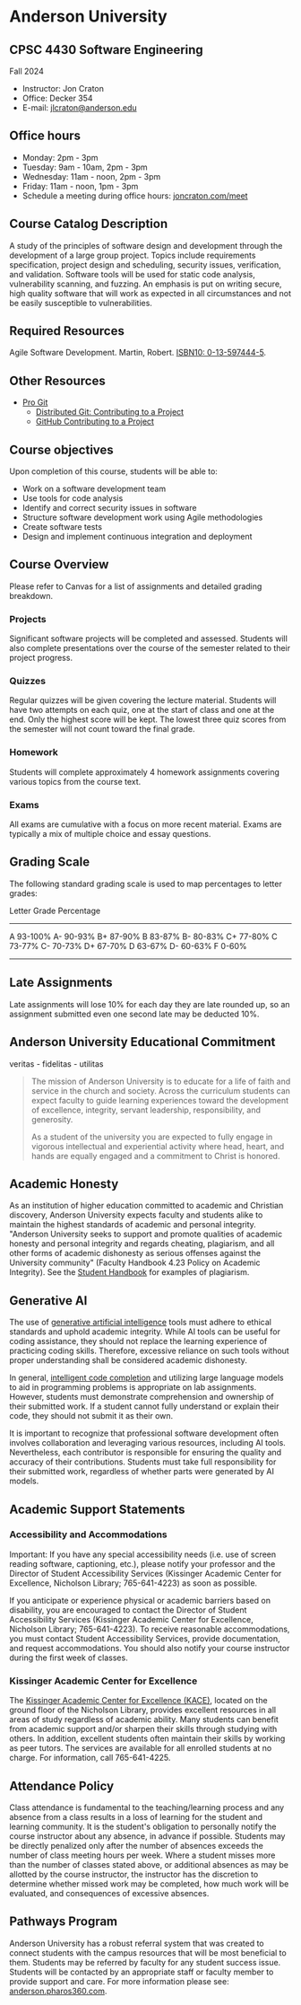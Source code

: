 Anderson University
===================

CPSC 4430 Software Engineering
------------------------------

Fall 2024

<main>

- Instructor: Jon Craton
- Office: Decker 354
- E-mail: [jlcraton@anderson.edu](mailto:jlcraton@anderson.edu)

Office hours
------------

- Monday: 2pm - 3pm
- Tuesday: 9am - 10am, 2pm - 3pm
- Wednesday: 11am - noon, 2pm - 3pm
- Friday: 11am - noon, 1pm - 3pm
- Schedule a meeting during office hours: [joncraton.com/meet](https://joncraton.com/meet)

Course Catalog Description
--------------------------

A study of the principles of software design and development through the development of a large group project. Topics include requirements specification, project design and scheduling, security issues, verification, and validation. Software tools will be used for static code analysis, vulnerability scanning, and fuzzing. An emphasis is put on writing secure, high quality software that will work as expected in all circumstances and not be easily susceptible to vulnerabilities.

Required Resources
------------------

Agile Software Development. Martin, Robert. [ISBN10: 0-13-597444-5](https://www.worldcat.org/title/agile-software-development-principles-patterns-and-practices/oclc/464165443). 

Other Resources
---------------

- [Pro Git](https://git-scm.com/book/en/v2)
    - [Distributed Git: Contributing to a Project](https://git-scm.com/book/en/v2/Distributed-Git-Contributing-to-a-Project)
    - [GitHub Contributing to a Project](https://git-scm.com/book/en/v2/GitHub-Contributing-to-a-Project)

Course objectives
-----------------

Upon completion of this course, students will be able to:

- Work on a software development team
- Use tools for code analysis
- Identify and correct security issues in software
- Structure software development work using Agile methodologies
- Create software tests
- Design and implement continuous integration and deployment

Course Overview
---------------

Please refer to Canvas for a list of assignments and detailed grading breakdown.

### Projects

Significant software projects will be completed and assessed. Students will also complete presentations over the course of the semester related to their project progress.

### Quizzes

Regular quizzes will be given covering the lecture material. Students will have two attempts on each quiz, one at the start of class and one at the end. Only the highest score will be kept. The lowest three quiz scores from the semester will not count toward the final grade.

### Homework

Students will complete approximately 4 homework assignments covering various topics from the course text.

### Exams

All exams are cumulative with a focus on more recent material. Exams are typically a mix of multiple choice and essay questions.

Grading Scale
-------------

The following standard grading scale is used to map percentages to letter grades:

Letter Grade   Percentage
------------   ----------
A              93-100%
A-             90-93%
B+             87-90%
B              83-87%
B-             80-83%
C+             77-80%
C              73-77%
C-             70-73%
D+             67-70%
D              63-67%
D-             60-63%
F              0-60%
------------   --------

Late Assignments
----------------

Late assignments will lose 10% for each day they are late rounded up, so an assignment submitted even one second late may be deducted 10%.

Anderson University Educational Commitment
------------------------------------------

veritas - fidelitas - utilitas

> The mission of Anderson University is to educate for a life of faith and service in the church and society. Across the curriculum students can expect faculty to guide learning experiences toward the development of excellence, integrity, servant leadership, responsibility, and generosity.
>
> As a student of the university you are expected to fully engage in vigorous intellectual and experiential activity where head, heart, and hands are equally engaged and a commitment to Christ is honored.

Academic Honesty
----------------

As an institution of higher education committed to academic and Christian discovery, Anderson University expects faculty and students alike to maintain the highest standards of academic and personal integrity. "Anderson University seeks to support and promote qualities of academic honesty and personal integrity and regards cheating, plagiarism, and all other forms of academic dishonesty as serious offenses against the University community" (Faculty Handbook 4.23 Policy on Academic Integrity). See the [Student Handbook](https://anderson.edu/student-life/handbook/) for examples of plagiarism.

Generative AI
-------------

The use of [generative artificial intelligence](https://en.wikipedia.org/wiki/Generative_artificial_intelligence) tools must adhere to ethical standards and uphold academic integrity. While AI tools can be useful for coding assistance, they should not replace the learning experience of practicing coding skills. Therefore, excessive reliance on such tools without proper understanding shall be considered academic dishonesty.

In general, [intelligent code completion](https://en.wikipedia.org/wiki/Intelligent_code_completion) and utilizing large language models to aid in programming problems is appropriate on lab assignments. However, students must demonstrate comprehension and ownership of their submitted work. If a student cannot fully understand or explain their code, they should not submit it as their own.

It is important to recognize that professional software development often involves collaboration and leveraging various resources, including AI tools. Nevertheless, each contributor is responsible for ensuring the quality and accuracy of their contributions. Students must take full responsibility for their submitted work, regardless of whether parts were generated by AI models.

Academic Support Statements
---------------------------

### Accessibility and Accommodations

Important: If you have any special accessibility needs (i.e. use of screen reading software, captioning, etc.), please notify your professor and the Director of Student Accessibility Services (Kissinger Academic Center for Excellence, Nicholson Library; 765-641-4223) as soon as possible.

If you anticipate or experience physical or academic barriers based on disability, you are encouraged to contact the Director of Student Accessibility Services (Kissinger Academic Center for Excellence, Nicholson Library; 765-641-4223). To receive reasonable accommodations, you must contact Student Accessibility Services, provide documentation, and request accommodations. You should also notify your course instructor during the first week of classes.

### Kissinger Academic Center for Excellence

The [Kissinger Academic Center for Excellence (KACE)](https://anderson.edu/kissinger/services/), located on the ground floor of the Nicholson Library, provides excellent resources in all areas of study regardless of academic ability. Many students can benefit from academic support and/or sharpen their skills through studying with others. In addition, excellent students often maintain their skills by working as peer tutors. The services are available for all enrolled students at no charge. For information, call 765-641-4225.

Attendance Policy
-----------------

Class attendance is fundamental to the teaching/learning process and any absence from a class results in a loss of learning for the student and learning community. It is the student's obligation to personally notify the course instructor about any absence, in advance if possible. Students may be directly penalized only after the number of absences exceeds the number of class meeting hours per week. Where a student misses more than the number of classes stated above, or additional absences as may be allotted by the course instructor, the instructor has the discretion to determine whether missed work may be completed, how much work will be evaluated, and consequences of excessive absences.

Pathways Program
----------------

Anderson University has a robust referral system that was created to connect students with the campus resources that will be most beneficial to them. Students may be referred by faculty for any student success issue. Students will be contacted by an appropriate staff or faculty member to provide support and care. For more information please see: [anderson.pharos360.com](https://anderson.pharos360.com/).

</main>
